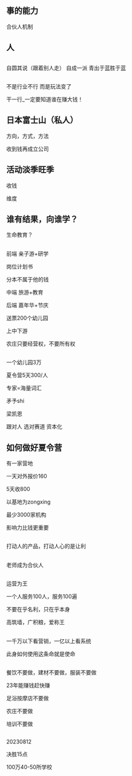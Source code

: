 

## 事的能力
合伙人机制

## 人



## 
自圆其说（跟着别人走）
自成一派
青出于蓝胜于蓝


## 

不是行业不行
而是玩法变了

干一行_一定要知道谁在赚大钱！


## 日本富士山（私人）


方向，方式，方法


收到钱再成立公司



## 活动淡季旺季
收钱


维度


## 谁有结果，向谁学？



生命教育？



## 
前端
亲子游+研学

岗位计划书


分本不属于他的钱

中端
旅游+教育

后端
嘉年华+节庆


送票200个幼儿园


上中下游


农庄只要经营权，不要所有权


## 
一个幼儿园3万


夏令营5天300/人

专家=海量词汇


矛予shi


梁凯恩



跟对人 选对赛道 资本化


## 如何做好夏令营

有一家营地



一天对外报价160


5天收800


以基地为zongxing

最少3000家机构


影响力比钱更重要



## 
打动人的产品，打动人心的是让利



## 
老师成为合伙人

## 

运营为王


一个人服务100人，服务100遍


不要在乎名利，只在乎本身


高筑墙，广积粮，爱称王


## 

一千万以下看营销，一亿以上看系统


此身如何使用这条命就是使命

## 

餐饮不要做，建材不要做，服装不要做

23年能赚钱赶快赚

足浴按摩店不要做

农庄不要做

培训不要做

## 

20230812

决胜15点


100万40-50所学校

